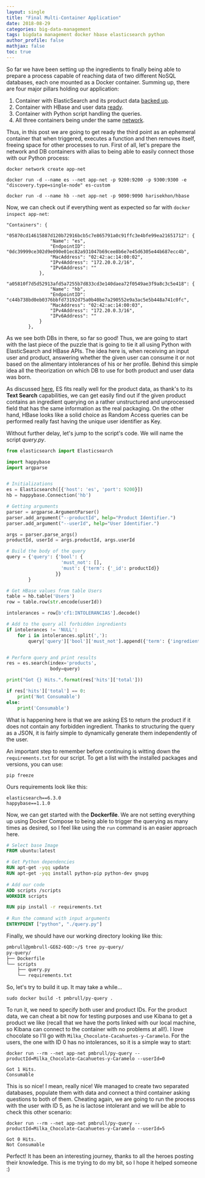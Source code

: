 ```yaml
---
layout: single
title: "Final Multi-Container Application"
date: 2018-08-29
categories: big-data-management
tags: bigdata management docker hbase elasticsearch python
author_profile: false
mathjax: false
toc: true
---
```


So far we have been setting up the ingredients to finally being able to prepare a process capable of reaching data of two different NoSQL databases, each one mounted as a Docker container. Summing up, there are four major pillars holding our application:

1. Container with ElasticSearch and its product data [backed up](https://pmbrull.github.io/big-data-management/ES-backup-data-in-Docker/).
2. Container with HBase and user data [ready](https://pmbrull.github.io/big-data-management/Setting-up-HBase-in-Docker/).
3. Container with Python script handling the queries.
4. All three containers being under the same [network](https://pmbrull.github.io/big-data-management/Multi-container-Environments/).

Thus, in this post we are going to get ready the third point as an ephemeral container that when triggered, executes a function and then removes itself, freeing space for other processes to run. First of all, let's prepare the network and DB containers with alias to being able to easily connect those with our Python process:

```
docker network create app-net

docker run -d --name es --net app-net -p 9200:9200 -p 9300:9300 -e "discovery.type=single-node" es-custom

docker run -d --name hb --net app-net -p 9090:9090 harisekhon/hbase
```

 Now, we can check out if everything went as expected so far with `docker inspect app-net`:

```
"Containers": {
            "05870cd14615887d120b72916bcb5c7e865791a0c91ffc3e4bfe99ea21651712": {
                "Name": "es",
                "EndpointID": "0dc39999ce302d9e090e01ec82a931047b69cee8b6e7e45d6305e44b687ecc4b",
                "MacAddress": "02:42:ac:14:00:02",
                "IPv4Address": "172.20.0.2/16",
                "IPv6Address": ""
            },
            "a05810f7d5d52913afd5a7255b7d833cd3e140daea72f0549ae3f9a8c3c5e418": {
                "Name": "hb",
                "EndpointID": "c44b738bd0eb0376bbfd73192d75a0b40be7a290552e9a3ac5e5b448a741c0fc",
                "MacAddress": "02:42:ac:14:00:03",
                "IPv4Address": "172.20.0.3/16",
                "IPv6Address": ""
            }
        },
```

As we see both DBs in there, so far so good! Thus, we are going to start with the last piece of the puzzle that is going to tie it all using Python with ElasticSearch and HBase APIs. The idea here is, when receiving an input user and product, answering whether the given user can consume it or not based on the alimentary intolerances of his or her profile. Behind this simple idea all the theorization on which DB to use for both product and user data was born.

As discussed [here](https://pmbrull.github.io/big-data-management/elasticsearch-as-db-of-choice/), ES fits really well for the product data, as thank's to its **Text Search** capabilities, we can get easily find out if the given product contains an ingredient querying on a rather unstructured and unprocessed field that has the same information as the real packaging. On the other hand, HBase looks like a solid choice as Random Access queries can be performed really fast having the unique user identifier as Key.

Without further delay, let's jump to the script's code. We will name the script *query.py*.

```python
from elasticsearch import Elasticsearch

import happybase
import argparse


# Initializations
es = Elasticsearch([{'host': 'es', 'port': 9200}])
hb = happybase.Connection('hb')

# Getting arguments
parser = argparse.ArgumentParser()
parser.add_argument("--productId", help="Product Identifier.")
parser.add_argument("--userId", help="User Identifier.")

args = parser.parse_args()
productId, userId = args.productId, args.userId

# Build the body of the query
query = {'query': {'bool': {
                    'must_not': [],
                    'must': {'term': {'_id': productId}}
                  }}
        }

# Get HBase values from table Users
table = hb.table('Users')
row = table.row(str.encode(userId))

intolerances = row[b'cf1:INTOLERANCIAS'].decode()

# Add to the query all forbidden ingredients
if intolerances != 'NULL':
    for i in intolerances.split(','):
        query['query']['bool']['must_not'].append({'term': {'ingredients': i}})


# Perform query and print results
res = es.search(index='products',
                body=query)

print("Got {} Hits.".format(res['hits']['total']))

if res['hits']['total'] == 0:
    print('Not Consumable')
else:
    print('Consumable')
```

What is happening here is that we are asking ES to return the product if it does not contain any forbidden ingredient. Thanks to structuring the query as a JSON, it is fairly simple to dynamically generate them independently of the user. 

An important step to remember before continuing is witting down the `requirements.txt` for our script. To get a list with the installed packages and versions, you can use:

```
pip freeze
```

Ours requirements look like this:

```
elasticsearch==6.3.0
happybase==1.1.0
```

Now, we can get started with the **Dockerfile**. We are not setting everything up using Docker Compose to being able to trigger the querying as many times as desired, so I feel like using the `run` command is an easier approach here.

```dockerfile
# Select base Image
FROM ubuntu:latest

# Get Python dependencies
RUN apt-get -yqq update
RUN apt-get -yqq install python-pip python-dev gnupg
   
# Add our code
ADD scripts /scripts
WORKDIR scripts

RUN pip install -r requirements.txt
   
# Run the command with input arguments
ENTRYPOINT ["python", "./query.py"]
```

Finally, we should have our working directory looking like this:

```bash
pmbrull@pmbrull-GE62-6QD:~/$ tree py-query/
py-query/
├── Dockerfile
└── scripts
    ├── query.py
    └── requirements.txt
```

So, let's try to build it up. It may take a while...

```
sudo docker build -t pmbrull/py-query .
```



To run it, we need to specify both user and product IDs. For the product data, we can cheat a bit now for testing purposes and use Kibana to get a product we like (recall that we have the ports linked with our local machine, so Kibana can connect to the container with no problems at all!). I love chocolate so I'll go with `Milka_Chocolate-Cacahuetes-y-Caramelo`. For the users, the one with ID 0 has no intolerances, so it is a simple way to start:

```
docker run --rm --net app-net pmbrull/py-query --productId=Milka_Chocolate-Cacahuetes-y-Caramelo --userId=0
```

```
Got 1 Hits.
Consumable
```

This is so nice! I mean, really nice! We managed to create two separated databases, populate them with data and connect a third container asking questions to both of them. Cheating again, we are going to run the process with the user with ID 5, as he is lactose intolerant and we will be able to check this other scenario:

```
docker run --rm --net app-net pmbrull/py-query --productId=Milka_Chocolate-Cacahuetes-y-Caramelo --userId=5
```

```
Got 0 Hits.
Not Consumable
```

Perfect! It has been an interesting journey, thanks to all the heroes posting their knowledge. This is me trying to do my bit, so I hope it helped someone :)



















